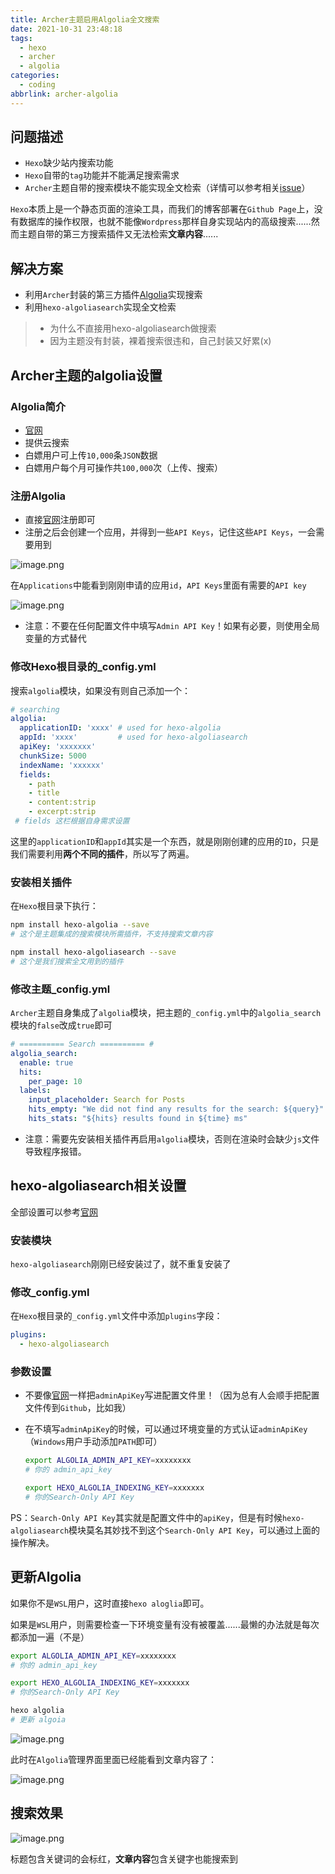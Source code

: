 ```yaml
---
title: Archer主题启用Algolia全文搜索
date: 2021-10-31 23:48:18
tags:  
  - hexo
  - archer
  - algolia
categories:
  - coding
abbrlink: archer-algolia
---
```




## 问题描述

* `Hexo`缺少站内搜索功能
* `Hexo`自带的`tag`功能并不能满足搜索需求
* `Archer`主题自带的搜索模块不能实现全文检索（详情可以参考相关[issue](https://github.com/fi3ework/hexo-theme-archer/issues/243)）



`Hexo`本质上是一个静态页面的渲染工具，而我们的博客部署在`Github Page`上，没有数据库的操作权限，也就不能像`Wordpress`那样自身实现站内的高级搜索......然而主题自带的第三方搜索插件又无法检索**文章内容**......



## 解决方案

* 利用`Archer`封装的第三方插件[Algolia](https://www.algolia.com/)实现搜索
* 利用`hexo-algoliasearch`实现全文检索

> * 为什么不直接用hexo-algoliasearch做搜索
> * 因为主题没有封装，裸着搜索很违和，自己封装又好累(x)



## Archer主题的algolia设置

### Algolia简介

* [官网](https://www.algolia.com/)
* 提供云搜索
* 白嫖用户可上传`10,000`条`JSON`数据
* 白嫖用户每个月可操作共`100,000`次（上传、搜索）



### 注册Algolia

* 直接[官网](https://www.algolia.com/)注册即可
* 注册之后会创建一个应用，并得到一些`API Keys`，记住这些`API Keys`，一会需要用到

![image.png](https://s3.xiabee.cn/pic/weibo-backup/0084b03xly1gvyvkz1s5bj31hc0p2tjh.jpg)

在`Applications`中能看到刚刚申请的应用`id`，`API Keys`里面有需要的`API key`



![image.png](https://s3.xiabee.cn/pic/weibo-backup/0084b03xly1gvyvovwaskj31hc0p2akj.jpg)



* 注意：不要在任何配置文件中填写`Admin API Key`！如果有必要，则使用全局变量的方式替代



### 修改Hexo根目录的_config.yml

搜索`algolia`模块，如果没有则自己添加一个：

```yml
# searching 
algolia:
  applicationID: 'xxxx' # used for hexo-algolia
  appId: 'xxxx'         # used for hexo-algoliasearch
  apiKey: 'xxxxxxx'
  chunkSize: 5000
  indexName: 'xxxxxx'
  fields:
    - path
    - title
    - content:strip
    - excerpt:strip
 # fields 这栏根据自身需求设置
```



这里的`applicationID`和`appId`其实是一个东西，就是刚刚创建的应用的`ID`，只是我们需要利用**两个不同的插件**，所以写了两遍。



### 安装相关插件

在`Hexo`根目录下执行：

```bash
npm install hexo-algolia --save
# 这个是主题集成的搜索模块所需插件，不支持搜索文章内容

npm install hexo-algoliasearch --save
# 这个是我们搜索全文用到的插件
```



### 修改主题_config.yml

`Archer`主题自身集成了`algolia`模块，把主题的`_config.yml`中的`algolia_search`模块的`false`改成`true`即可

```yml
# ========== Search ========== #
algolia_search:
  enable: true
  hits:
    per_page: 10
  labels:
    input_placeholder: Search for Posts
    hits_empty: "We did not find any results for the search: ${query}"
    hits_stats: "${hits} results found in ${time} ms"
```

* 注意：需要先安装相关插件再启用`algolia`模块，否则在渲染时会缺少`js`文件导致程序报错。



## hexo-algoliasearch相关设置

全部设置可以参考[官网](https://github.com/LouisBarranqueiro/hexo-algoliasearch)



### 安装模块

`hexo-algoliasearch`刚刚已经安装过了，就不重复安装了



### 修改_config.yml

在`Hexo`根目录的`_config.yml`文件中添加`plugins`字段：

```yml
plugins:
  - hexo-algoliasearch
```



### 参数设置

* 不要像[官网](https://github.com/LouisBarranqueiro/hexo-algoliasearch)一样把`adminApiKey`写进配置文件里！（因为总有人会顺手把配置文件传到`Github`，比如我）

* 在不填写`adminApiKey`的时候，可以通过环境变量的方式认证`adminApiKey`（`Windows`用户手动添加`PATH`即可）

  ```bash
  export ALGOLIA_ADMIN_API_KEY=xxxxxxxx
  # 你的 admin_api_key
  
  export HEXO_ALGOLIA_INDEXING_KEY=xxxxxxx
  # 你的Search-Only API Key
  ```

PS：`Search-Only API Key`其实就是配置文件中的`apiKey`，但是有时候`hexo-algoliasearch`模块莫名其妙找不到这个`Search-Only API Key`，可以通过上面的操作解决。



## 更新Algolia

如果你不是`WSL`用户，这时直接`hexo aloglia`即可。

如果是`WSL`用户，则需要检查一下环境变量有没有被覆盖......最懒的办法就是每次都添加一遍（不是）

```bash
export ALGOLIA_ADMIN_API_KEY=xxxxxxxx
# 你的 admin_api_key

export HEXO_ALGOLIA_INDEXING_KEY=xxxxxxx
# 你的Search-Only API Key

hexo algolia
# 更新 algoia
```

![image.png](https://s3.xiabee.cn/pic/weibo-backup/0084b03xly1gvyx08rau1j30ol0dzdpl.jpg)



此时在`Algolia`管理界面里面已经能看到文章内容了：

![image.png](https://s3.xiabee.cn/pic/weibo-backup/0084b03xly1gvyxan0iqaj31hc0p24bc.jpg)



## 搜索效果

![image.png](https://s3.xiabee.cn/pic/weibo-backup/0084b03xly1gvyx4fhdlsj30pa0kt0ve.jpg)



标题包含关键词的会标红，**文章内容**包含关键字也能搜索到
